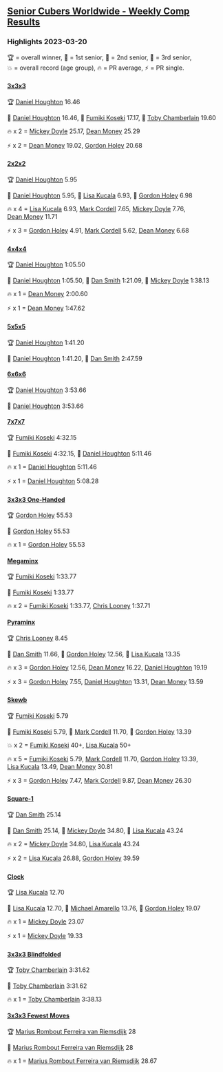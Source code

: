 <style>table {white-space: nowrap;}</style>
<link rel="stylesheet" type="text/css" href="/scw-comp/css/flags.css" />

## [Senior Cubers Worldwide - Weekly Comp Results](/scw-comp/results/)
### Highlights 2023-03-20

<span style="white-space: nowrap;">🏆 = overall winner</span>, <span style="white-space: nowrap;">🥇 = 1st senior</span>, <span style="white-space: nowrap;">🥈 = 2nd senior</span>, <span style="white-space: nowrap;">🥉 = 3rd senior</span>, <span style="white-space: nowrap;">💥 = overall record (age group)</span>, <span style="white-space: nowrap;">🔥 = PR average</span>, <span style="white-space: nowrap;">⚡ = PR single</span>.

#### [3x3x3](333.md)

<span style="white-space: nowrap;">🏆 [Daniel Houghton](../../persons/daniel_houghton/333.md) 16.46</span>

<span style="white-space: nowrap;">🥇 [Daniel Houghton](../../persons/daniel_houghton/333.md) 16.46</span>, <span style="white-space: nowrap;">🥈 [Fumiki Koseki](../../persons/fumiki_koseki/333.md) 17.17</span>, <span style="white-space: nowrap;">🥉 [Toby Chamberlain](../../persons/toby_chamberlain/333.md) 19.60</span>

🔥 x 2 = <span style="white-space: nowrap;">[Mickey Doyle](../../persons/mickey_doyle/333.md) 25.17</span>, <span style="white-space: nowrap;">[Dean Money](../../persons/dean_money/333.md) 25.29</span>

⚡ x 2 = <span style="white-space: nowrap;">[Dean Money](../../persons/dean_money/333.md) 19.02</span>, <span style="white-space: nowrap;">[Gordon Holey](../../persons/gordon_holey/333.md) 20.68</span>

#### [2x2x2](222.md)

<span style="white-space: nowrap;">🏆 [Daniel Houghton](../../persons/daniel_houghton/222.md) 5.95</span>

<span style="white-space: nowrap;">🥇 [Daniel Houghton](../../persons/daniel_houghton/222.md) 5.95</span>, <span style="white-space: nowrap;">🥈 [Lisa Kucala](../../persons/lisa_kucala/222.md) 6.93</span>, <span style="white-space: nowrap;">🥉 [Gordon Holey](../../persons/gordon_holey/222.md) 6.98</span>

🔥 x 4 = <span style="white-space: nowrap;">[Lisa Kucala](../../persons/lisa_kucala/222.md) 6.93</span>, <span style="white-space: nowrap;">[Mark Cordell](../../persons/mark_cordell/222.md) 7.65</span>, <span style="white-space: nowrap;">[Mickey Doyle](../../persons/mickey_doyle/222.md) 7.76</span>, <span style="white-space: nowrap;">[Dean Money](../../persons/dean_money/222.md) 11.71</span>

⚡ x 3 = <span style="white-space: nowrap;">[Gordon Holey](../../persons/gordon_holey/222.md) 4.91</span>, <span style="white-space: nowrap;">[Mark Cordell](../../persons/mark_cordell/222.md) 5.62</span>, <span style="white-space: nowrap;">[Dean Money](../../persons/dean_money/222.md) 6.68</span>

#### [4x4x4](444.md)

<span style="white-space: nowrap;">🏆 [Daniel Houghton](../../persons/daniel_houghton/444.md) 1:05.50</span>

<span style="white-space: nowrap;">🥇 [Daniel Houghton](../../persons/daniel_houghton/444.md) 1:05.50</span>, <span style="white-space: nowrap;">🥈 [Dan Smith](../../persons/dan_smith/444.md) 1:21.09</span>, <span style="white-space: nowrap;">🥉 [Mickey Doyle](../../persons/mickey_doyle/444.md) 1:38.13</span>

🔥 x 1 = <span style="white-space: nowrap;">[Dean Money](../../persons/dean_money/444.md) 2:00.60</span>

⚡ x 1 = <span style="white-space: nowrap;">[Dean Money](../../persons/dean_money/444.md) 1:47.62</span>

#### [5x5x5](555.md)

<span style="white-space: nowrap;">🏆 [Daniel Houghton](../../persons/daniel_houghton/555.md) 1:41.20</span>

<span style="white-space: nowrap;">🥇 [Daniel Houghton](../../persons/daniel_houghton/555.md) 1:41.20</span>, <span style="white-space: nowrap;">🥈 [Dan Smith](../../persons/dan_smith/555.md) 2:47.59</span>

#### [6x6x6](666.md)

<span style="white-space: nowrap;">🏆 [Daniel Houghton](../../persons/daniel_houghton/666.md) 3:53.66</span>

<span style="white-space: nowrap;">🥇 [Daniel Houghton](../../persons/daniel_houghton/666.md) 3:53.66</span>

#### [7x7x7](777.md)

<span style="white-space: nowrap;">🏆 [Fumiki Koseki](../../persons/fumiki_koseki/777.md) 4:32.15</span>

<span style="white-space: nowrap;">🥇 [Fumiki Koseki](../../persons/fumiki_koseki/777.md) 4:32.15</span>, <span style="white-space: nowrap;">🥈 [Daniel Houghton](../../persons/daniel_houghton/777.md) 5:11.46</span>

🔥 x 1 = <span style="white-space: nowrap;">[Daniel Houghton](../../persons/daniel_houghton/777.md) 5:11.46</span>

⚡ x 1 = <span style="white-space: nowrap;">[Daniel Houghton](../../persons/daniel_houghton/777.md) 5:08.28</span>

#### [3x3x3 One-Handed](333oh.md)

<span style="white-space: nowrap;">🏆 [Gordon Holey](../../persons/gordon_holey/333oh.md) 55.53</span>

<span style="white-space: nowrap;">🥇 [Gordon Holey](../../persons/gordon_holey/333oh.md) 55.53</span>

🔥 x 1 = <span style="white-space: nowrap;">[Gordon Holey](../../persons/gordon_holey/333oh.md) 55.53</span>

#### [Megaminx](minx.md)

<span style="white-space: nowrap;">🏆 [Fumiki Koseki](../../persons/fumiki_koseki/minx.md) 1:33.77</span>

<span style="white-space: nowrap;">🥇 [Fumiki Koseki](../../persons/fumiki_koseki/minx.md) 1:33.77</span>

🔥 x 2 = <span style="white-space: nowrap;">[Fumiki Koseki](../../persons/fumiki_koseki/minx.md) 1:33.77</span>, <span style="white-space: nowrap;">[Chris Looney](../../persons/chris_looney/minx.md) 1:37.71</span>

#### [Pyraminx](pyram.md)

<span style="white-space: nowrap;">🏆 [Chris Looney](../../persons/chris_looney/pyram.md) 8.45</span>

<span style="white-space: nowrap;">🥇 [Dan Smith](../../persons/dan_smith/pyram.md) 11.66</span>, <span style="white-space: nowrap;">🥈 [Gordon Holey](../../persons/gordon_holey/pyram.md) 12.56</span>, <span style="white-space: nowrap;">🥉 [Lisa Kucala](../../persons/lisa_kucala/pyram.md) 13.35</span>

🔥 x 3 = <span style="white-space: nowrap;">[Gordon Holey](../../persons/gordon_holey/pyram.md) 12.56</span>, <span style="white-space: nowrap;">[Dean Money](../../persons/dean_money/pyram.md) 16.22</span>, <span style="white-space: nowrap;">[Daniel Houghton](../../persons/daniel_houghton/pyram.md) 19.19</span>

⚡ x 3 = <span style="white-space: nowrap;">[Gordon Holey](../../persons/gordon_holey/pyram.md) 7.55</span>, <span style="white-space: nowrap;">[Daniel Houghton](../../persons/daniel_houghton/pyram.md) 13.31</span>, <span style="white-space: nowrap;">[Dean Money](../../persons/dean_money/pyram.md) 13.59</span>

#### [Skewb](skewb.md)

<span style="white-space: nowrap;">🏆 [Fumiki Koseki](../../persons/fumiki_koseki/skewb.md) 5.79</span>

<span style="white-space: nowrap;">🥇 [Fumiki Koseki](../../persons/fumiki_koseki/skewb.md) 5.79</span>, <span style="white-space: nowrap;">🥈 [Mark Cordell](../../persons/mark_cordell/skewb.md) 11.70</span>, <span style="white-space: nowrap;">🥉 [Gordon Holey](../../persons/gordon_holey/skewb.md) 13.39</span>

💥 x 2 = <span style="white-space: nowrap;">[Fumiki Koseki](../../persons/fumiki_koseki/skewb.md) 40+</span>, <span style="white-space: nowrap;">[Lisa Kucala](../../persons/lisa_kucala/skewb.md) 50+</span>

🔥 x 5 = <span style="white-space: nowrap;">[Fumiki Koseki](../../persons/fumiki_koseki/skewb.md) 5.79</span>, <span style="white-space: nowrap;">[Mark Cordell](../../persons/mark_cordell/skewb.md) 11.70</span>, <span style="white-space: nowrap;">[Gordon Holey](../../persons/gordon_holey/skewb.md) 13.39</span>, <span style="white-space: nowrap;">[Lisa Kucala](../../persons/lisa_kucala/skewb.md) 13.49</span>, <span style="white-space: nowrap;">[Dean Money](../../persons/dean_money/skewb.md) 30.81</span>

⚡ x 3 = <span style="white-space: nowrap;">[Gordon Holey](../../persons/gordon_holey/skewb.md) 7.47</span>, <span style="white-space: nowrap;">[Mark Cordell](../../persons/mark_cordell/skewb.md) 9.87</span>, <span style="white-space: nowrap;">[Dean Money](../../persons/dean_money/skewb.md) 26.30</span>

#### [Square-1](sq1.md)

<span style="white-space: nowrap;">🏆 [Dan Smith](../../persons/dan_smith/sq1.md) 25.14</span>

<span style="white-space: nowrap;">🥇 [Dan Smith](../../persons/dan_smith/sq1.md) 25.14</span>, <span style="white-space: nowrap;">🥈 [Mickey Doyle](../../persons/mickey_doyle/sq1.md) 34.80</span>, <span style="white-space: nowrap;">🥉 [Lisa Kucala](../../persons/lisa_kucala/sq1.md) 43.24</span>

🔥 x 2 = <span style="white-space: nowrap;">[Mickey Doyle](../../persons/mickey_doyle/sq1.md) 34.80</span>, <span style="white-space: nowrap;">[Lisa Kucala](../../persons/lisa_kucala/sq1.md) 43.24</span>

⚡ x 2 = <span style="white-space: nowrap;">[Lisa Kucala](../../persons/lisa_kucala/sq1.md) 26.88</span>, <span style="white-space: nowrap;">[Gordon Holey](../../persons/gordon_holey/sq1.md) 39.59</span>

#### [Clock](clock.md)

<span style="white-space: nowrap;">🏆 [Lisa Kucala](../../persons/lisa_kucala/clock.md) 12.70</span>

<span style="white-space: nowrap;">🥇 [Lisa Kucala](../../persons/lisa_kucala/clock.md) 12.70</span>, <span style="white-space: nowrap;">🥈 [Michael Amarello](../../persons/michael_amarello/clock.md) 13.76</span>, <span style="white-space: nowrap;">🥉 [Gordon Holey](../../persons/gordon_holey/clock.md) 19.07</span>

🔥 x 1 = <span style="white-space: nowrap;">[Mickey Doyle](../../persons/mickey_doyle/clock.md) 23.07</span>

⚡ x 1 = <span style="white-space: nowrap;">[Mickey Doyle](../../persons/mickey_doyle/clock.md) 19.33</span>

#### [3x3x3 Blindfolded](333bf.md)

<span style="white-space: nowrap;">🏆 [Toby Chamberlain](../../persons/toby_chamberlain/333bf.md) 3:31.62</span>

<span style="white-space: nowrap;">🥇 [Toby Chamberlain](../../persons/toby_chamberlain/333bf.md) 3:31.62</span>

🔥 x 1 = <span style="white-space: nowrap;">[Toby Chamberlain](../../persons/toby_chamberlain/333bf.md) 3:38.13</span>

#### [3x3x3 Fewest Moves](333fm.md)

<span style="white-space: nowrap;">🏆 [Marius Rombout Ferreira van Riemsdijk](../../persons/marius_rombout_ferreira_van_riemsdijk/333fm.md) 28</span>

<span style="white-space: nowrap;">🥇 [Marius Rombout Ferreira van Riemsdijk](../../persons/marius_rombout_ferreira_van_riemsdijk/333fm.md) 28</span>

🔥 x 1 = <span style="white-space: nowrap;">[Marius Rombout Ferreira van Riemsdijk](../../persons/marius_rombout_ferreira_van_riemsdijk/333fm.md) 28.67</span>


<!-- Global site tag (gtag.js) - Google Analytics -->
<script async src="https://www.googletagmanager.com/gtag/js?id=UA-86348435-3"></script>
<script>window.dataLayer = window.dataLayer || []; function gtag() {dataLayer.push(arguments);} gtag('js', new Date()); gtag('config', 'UA-86348435-3');</script>
